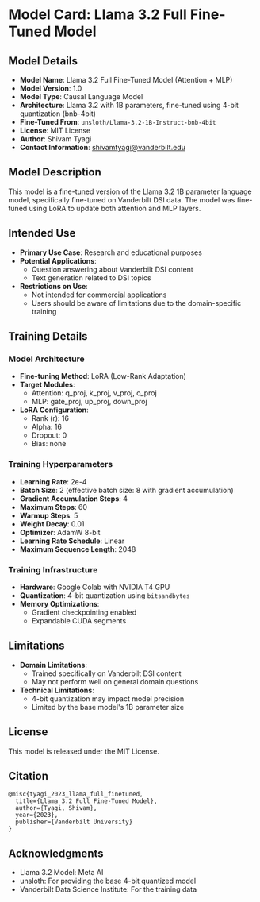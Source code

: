 # Model Card: Llama 3.2 Full Fine-Tuned Model

## Model Details

- **Model Name**: Llama 3.2 Full Fine-Tuned Model (Attention + MLP)
- **Model Version**: 1.0
- **Model Type**: Causal Language Model
- **Architecture**: Llama 3.2 with 1B parameters, fine-tuned using 4-bit quantization (bnb-4bit)
- **Fine-Tuned From**: `unsloth/Llama-3.2-1B-Instruct-bnb-4bit`
- **License**: MIT License
- **Author**: Shivam Tyagi
- **Contact Information**: shivamtyagi@vanderbilt.edu

## Model Description

This model is a fine-tuned version of the Llama 3.2 1B parameter language model, specifically fine-tuned on Vanderbilt DSI data. The model was fine-tuned using LoRA to update both attention and MLP layers.

## Intended Use

- **Primary Use Case**: Research and educational purposes
- **Potential Applications**:
  - Question answering about Vanderbilt DSI content
  - Text generation related to DSI topics
- **Restrictions on Use**:
  - Not intended for commercial applications
  - Users should be aware of limitations due to the domain-specific training

## Training Details

### Model Architecture
- **Fine-tuning Method**: LoRA (Low-Rank Adaptation)
- **Target Modules**: 
  - Attention: q_proj, k_proj, v_proj, o_proj
  - MLP: gate_proj, up_proj, down_proj
- **LoRA Configuration**:
  - Rank (r): 16
  - Alpha: 16
  - Dropout: 0
  - Bias: none

### Training Hyperparameters
- **Learning Rate**: 2e-4
- **Batch Size**: 2 (effective batch size: 8 with gradient accumulation)
- **Gradient Accumulation Steps**: 4
- **Maximum Steps**: 60
- **Warmup Steps**: 5
- **Weight Decay**: 0.01
- **Optimizer**: AdamW 8-bit
- **Learning Rate Schedule**: Linear
- **Maximum Sequence Length**: 2048

### Training Infrastructure
- **Hardware**: Google Colab with NVIDIA T4 GPU
- **Quantization**: 4-bit quantization using `bitsandbytes`
- **Memory Optimizations**: 
  - Gradient checkpointing enabled
  - Expandable CUDA segments

## Limitations

- **Domain Limitations**: 
  - Trained specifically on Vanderbilt DSI content
  - May not perform well on general domain questions
- **Technical Limitations**:
  - 4-bit quantization may impact model precision
  - Limited by the base model's 1B parameter size


## License

This model is released under the MIT License.

## Citation

```
@misc{tyagi_2023_llama_full_finetuned,
  title={Llama 3.2 Full Fine-Tuned Model},
  author={Tyagi, Shivam},
  year={2023},
  publisher={Vanderbilt University}
}
```

## Acknowledgments

- Llama 3.2 Model: Meta AI
- unsloth: For providing the base 4-bit quantized model
- Vanderbilt Data Science Institute: For the training data
